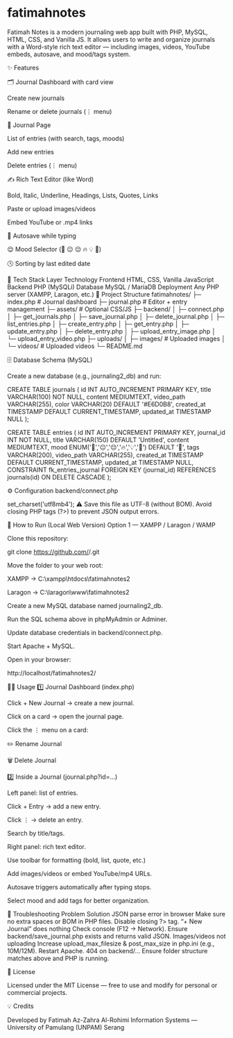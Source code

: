 # fatimahnotes
Fatimah Notes is a modern journaling web app built with PHP, MySQL, HTML, CSS, and Vanilla JS. It allows users to write and organize journals with a Word-style rich text editor — including images, videos, YouTube embeds, autosave, and mood/tags system.

✨ Features

🗂 Journal Dashboard with card view

Create new journals

Rename or delete journals (⋮ menu)

📘 Journal Page

List of entries (with search, tags, moods)

Add new entries

Delete entries (⋮ menu)

✍️ Rich Text Editor (like Word)

Bold, Italic, Underline, Headings, Lists, Quotes, Links

Paste or upload images/videos

Embed YouTube or .mp4 links

💾 Autosave while typing

😌 Mood Selector (🙂 😐 😔 🔥 💡 🙏)

🕓 Sorting by last edited date

🧱 Tech Stack
Layer	Technology
Frontend	HTML, CSS, Vanilla JavaScript
Backend	PHP (MySQLi)
Database	MySQL / MariaDB
Deployment	Any PHP server (XAMPP, Laragon, etc.)
📁 Project Structure
fatimahnotes/
├─ index.php                 # Journal dashboard
├─ journal.php               # Editor + entry management
├─ assets/                   # Optional CSS/JS
├─ backend/
│  ├─ connect.php
│  ├─ get_journals.php
│  ├─ save_journal.php
│  ├─ delete_journal.php
│  ├─ list_entries.php
│  ├─ create_entry.php
│  ├─ get_entry.php
│  ├─ update_entry.php
│  ├─ delete_entry.php
│  ├─ upload_entry_image.php
│  └─ upload_entry_video.php
├─ uploads/
│  ├─ images/                # Uploaded images
│  └─ videos/                # Uploaded videos
└─ README.md

🗄️ Database Schema (MySQL)

Create a new database (e.g., journaling2_db) and run:

CREATE TABLE journals (
  id INT AUTO_INCREMENT PRIMARY KEY,
  title VARCHAR(100) NOT NULL,
  content MEDIUMTEXT,
  video_path VARCHAR(255),
  color VARCHAR(20) DEFAULT '#E6D0B8',
  created_at TIMESTAMP DEFAULT CURRENT_TIMESTAMP,
  updated_at TIMESTAMP NULL
);

CREATE TABLE entries (
  id INT AUTO_INCREMENT PRIMARY KEY,
  journal_id INT NOT NULL,
  title VARCHAR(150) DEFAULT 'Untitled',
  content MEDIUMTEXT,
  mood ENUM('🙂','😐','😔','🔥','💡','🙏') DEFAULT '🙂',
  tags VARCHAR(200),
  video_path VARCHAR(255),
  created_at TIMESTAMP DEFAULT CURRENT_TIMESTAMP,
  updated_at TIMESTAMP NULL,
  CONSTRAINT fk_entries_journal FOREIGN KEY (journal_id) REFERENCES journals(id) ON DELETE CASCADE
);

⚙️ Configuration
backend/connect.php
<?php
mysqli_report(MYSQLI_REPORT_ERROR | MYSQLI_REPORT_STRICT);
error_reporting(E_ALL); ini_set('display_errors', 0);

$host = 'localhost';
$user = 'root';
$pass = ''; // change if needed
$db   = 'journaling2_db';

$conn = new mysqli($host, $user, $pass, $db);
$conn->set_charset('utf8mb4');


⚠️ Save this file as UTF-8 (without BOM).
Avoid closing PHP tags (?>) to prevent JSON output errors.

🚀 How to Run (Local Web Version)
Option 1 — XAMPP / Laragon / WAMP

Clone this repository:

git clone https://github.com/<username>/<repo>.git


Move the folder to your web root:

XAMPP → C:\xampp\htdocs\fatimahnotes2

Laragon → C:\laragon\www\fatimahnotes2

Create a new MySQL database named journaling2_db.

Run the SQL schema above in phpMyAdmin or Adminer.

Update database credentials in backend/connect.php.

Start Apache + MySQL.

Open in your browser:

http://localhost/fatimahnotes2/

🧑‍💻 Usage
1️⃣ Journal Dashboard (index.php)

Click + New Journal → create a new journal.

Click on a card → open the journal page.

Click the ⋮ menu on a card:

✏️ Rename Journal

🗑 Delete Journal

2️⃣ Inside a Journal (journal.php?id=...)

Left panel: list of entries.

Click + Entry → add a new entry.

Click ⋮ → delete an entry.

Search by title/tags.

Right panel: rich text editor.

Use toolbar for formatting (bold, list, quote, etc.)

Add images/videos or embed YouTube/mp4 URLs.

Autosave triggers automatically after typing stops.

Select mood and add tags for better organization.

🧪 Troubleshooting
Problem	Solution
JSON parse error in browser	Make sure no extra spaces or BOM in PHP files. Disable closing ?> tag.
“+ New Journal” does nothing	Check console (F12 → Network). Ensure backend/save_journal.php exists and returns valid JSON.
Images/videos not uploading	Increase upload_max_filesize & post_max_size in php.ini (e.g., 10M/12M). Restart Apache.
404 on backend/...	Ensure folder structure matches above and PHP is running.

🪪 License

Licensed under the MIT License — free to use and modify for personal or commercial projects.

💡 Credits

Developed by Fatimah Az-Zahra Al-Rohimi
Information Systems — University of Pamulang (UNPAM) Serang
